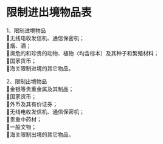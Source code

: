 # 限制进出境物品表
1、限制进境物品  
🔸无线电收发信机、通信保密机；  
🔸烟、酒；  
🔸濒危的和珍贵的动物、植物（均含标本）及其种子和繁殖材料；  
🔸国家货币；  
🔸海关限制进境的其它物品。  

2、限制出境物品  
🔸金银等贵重金属及其制品；  
🔸国家货币；  
🔸外币及其有价证券；  
🔸无线电收发信机、通信保密机；  
🔸贵重中药材；  
🔸一般文物；  
🔸海关限制出境的其它物品。  